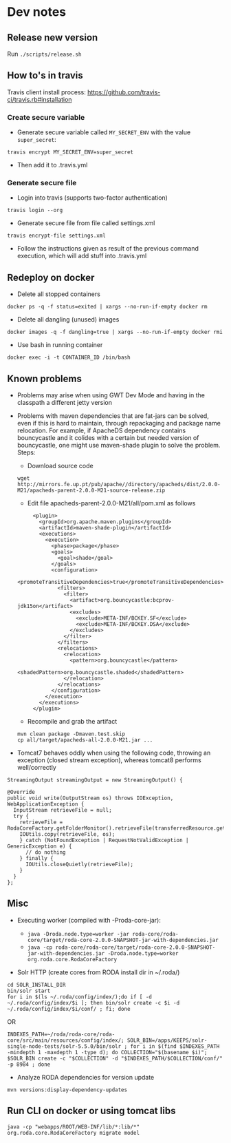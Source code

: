 # Dev notes

## Release new version

Run `./scripts/release.sh`

## How to's in travis

Travis client install process: https://github.com/travis-ci/travis.rb#installation

### Create secure variable

* Generate secure variable called `MY_SECRET_ENV` with the value `super_secret`:
```
travis encrypt MY_SECRET_ENV=super_secret
```
* Then add it to .travis.yml

### Generate secure file

* Login into travis (supports two-factor authentication)
```
travis login --org
```
* Generate secure file from file called settings.xml
```
travis encrypt-file settings.xml
```
* Follow the instructions given as result of the previous command execution, which will add stuff into .travis.yml


## Redeploy on docker

* Delete all stopped containers
```
docker ps -q -f status=exited | xargs --no-run-if-empty docker rm
```
* Delete all dangling (unused) images
```
docker images -q -f dangling=true | xargs --no-run-if-empty docker rmi
```
* Use bash in running container
```
docker exec -i -t CONTAINER_ID /bin/bash
```

## Known problems

* Problems may arise when using GWT Dev Mode and having in the classpath a different jetty version
* Problems with maven dependencies that are fat-jars can be solved, even if this is hard to maintain, through repackaging and package name relocation.
	For example, if ApacheDS dependency contains bouncycastle and it colides with a certain but needed version of bouncycastle, one might use maven-shade plugin to solve the problem. Steps:
	* Download source code
	```
	wget http://mirrors.fe.up.pt/pub/apache//directory/apacheds/dist/2.0.0-M21/apacheds-parent-2.0.0-M21-source-release.zip
	```
	* Edit file apacheds-parent-2.0.0-M21/all/pom.xml as follows
	```
	     <plugin>
	       <groupId>org.apache.maven.plugins</groupId>
	       <artifactId>maven-shade-plugin</artifactId>
	       <executions>
	         <execution>
	           <phase>package</phase>
	           <goals>
	             <goal>shade</goal>
	           </goals>
	           <configuration>
	             <promoteTransitiveDependencies>true</promoteTransitiveDependencies>
	             <filters>
	               <filter>
	                 <artifact>org.bouncycastle:bcprov-jdk15on</artifact>
	                 <excludes>
	                   <exclude>META-INF/BCKEY.SF</exclude>
	                   <exclude>META-INF/BCKEY.DSA</exclude>
	                 </excludes>
	               </filter>
	             </filters>
	             <relocations>
	               <relocation>
	                 <pattern>org.bouncycastle</pattern>
	                 <shadedPattern>org.bouncycastle.shaded</shadedPattern>
	               </relocation>
	             </relocations>
	           </configuration>
	         </execution>
	       </executions>
	     </plugin>
	```
	* Recompile and grab the artifact
	```
	mvn clean package -Dmaven.test.skip
	cp all/target/apacheds-all-2.0.0-M21.jar ...
	```

* Tomcat7 behaves oddly when using the following code, throwing an exception (closed stream exception), whereas tomcat8 performs well/correctly
 ```
 StreamingOutput streamingOutput = new StreamingOutput() {

 @Override
 public void write(OutputStream os) throws IOException, WebApplicationException {
   InputStream retrieveFile = null;
   try {
     retrieveFile =  RodaCoreFactory.getFolderMonitor().retrieveFile(transferredResource.getFullPath());
     IOUtils.copy(retrieveFile, os);
     } catch (NotFoundException | RequestNotValidException | GenericException e) {
       // do nothing
     } finally {
       IOUtils.closeQuietly(retrieveFile);
     }
   }
 };
```
## Misc

* Executing worker (compiled with -Proda-core-jar):
	* `java -Droda.node.type=worker -jar roda-core/roda-core/target/roda-core-2.0.0-SNAPSHOT-jar-with-dependencies.jar`
	* `java -cp roda-core/roda-core/target/roda-core-2.0.0-SNAPSHOT-jar-with-dependencies.jar -Droda.node.type=worker org.roda.core.RodaCoreFactory`

* Solr HTTP (create cores from RODA install dir in ~/.roda/)
```
cd SOLR_INSTALL_DIR
bin/solr start
for i in $(ls ~/.roda/config/index/);do if [ -d ~/.roda/config/index/$i ]; then bin/solr create -c $i -d ~/.roda/config/index/$i/conf/ ; fi; done
```
OR
```
INDEXES_PATH=~/roda/roda-core/roda-core/src/main/resources/config/index/; SOLR_BIN=/apps/KEEPS/solr-single-node-tests/solr-5.5.0/bin/solr ; for i in $(find $INDEXES_PATH -mindepth 1 -maxdepth 1 -type d); do COLLECTION="$(basename $i)"; $SOLR_BIN create -c "$COLLECTION" -d "$INDEXES_PATH/$COLLECTION/conf/" -p 8984 ; done
```
* Analyze RODA dependencies for version update
```
mvn versions:display-dependency-updates
```

## Run CLI on docker or using tomcat libs

```
java -cp "webapps/ROOT/WEB-INF/lib/*:lib/*" org.roda.core.RodaCoreFactory migrate model
```
